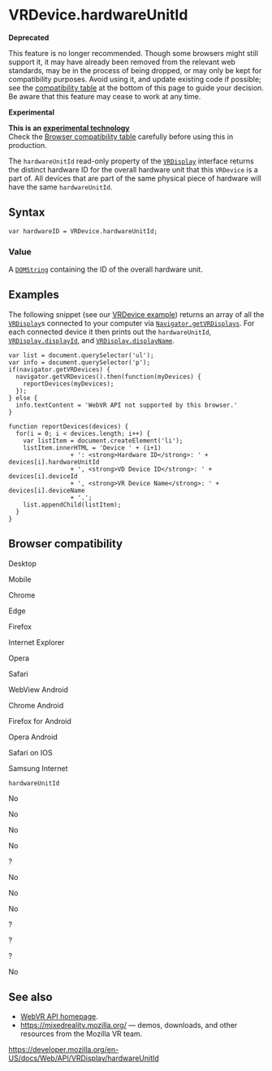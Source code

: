 VRDevice.hardwareUnitId
=======================

**Deprecated**

This feature is no longer recommended. Though some browsers might still support it, it may have already been removed from the relevant web standards, may be in the process of being dropped, or may only be kept for compatibility purposes. Avoid using it, and update existing code if possible; see the [compatibility table](#browser_compatibility) at the bottom of this page to guide your decision. Be aware that this feature may cease to work at any time.

**Experimental**

**This is an [experimental technology](https://developer.mozilla.org/en-US/docs/MDN/Guidelines/Conventions_definitions#experimental)**  
Check the [Browser compatibility table](#browser_compatibility) carefully before using this in production.

The `hardwareUnitId` read-only property of the [`VRDisplay`](../vrdisplay) interface returns the distinct hardware ID for the overall hardware unit that this `VRDevice` is a part of. All devices that are part of the same physical piece of hardware will have the same `hardwareUnitId`.

Syntax
------

    var hardwareID = VRDevice.hardwareUnitId;

### Value

A [`DOMString`](../domstring) containing the ID of the overall hardware unit.

Examples
--------

The following snippet (see our [VRDevice example](https://mdn.github.io/webvr-tests/vrdevice/)) returns an array of all the [`VRDisplay`](../vrdisplay)s connected to your computer via [`Navigator.getVRDisplays`](../navigator/getvrdisplays). For each connected device it then prints out the `hardwareUnitId`, [`VRDisplay.displayId`](displayid), and [`VRDisplay.displayName`](displayname).

    var list = document.querySelector('ul');
    var info = document.querySelector('p');
    if(navigator.getVRDevices) {
      navigator.getVRDevices().then(function(myDevices) {
        reportDevices(myDevices);
      });
    } else {
      info.textContent = 'WebVR API not supported by this browser.'
    }

    function reportDevices(devices) {
      for(i = 0; i < devices.length; i++) {
        var listItem = document.createElement('li');
        listItem.innerHTML = 'Device ' + (i+1)
                     + ': <strong>Hardware ID</strong>: ' + devices[i].hardwareUnitId
                     + ', <strong>VD Device ID</strong>: ' + devices[i].deviceId
                     + ', <strong>VR Device Name</strong>: ' + devices[i].deviceName
                     + '.';
        list.appendChild(listItem);
      }
    }

Browser compatibility
---------------------

Desktop

Mobile

Chrome

Edge

Firefox

Internet Explorer

Opera

Safari

WebView Android

Chrome Android

Firefox for Android

Opera Android

Safari on IOS

Samsung Internet

`hardwareUnitId`

No

No

No

No

?

No

No

No

?

?

?

No

See also
--------

-   [WebVR API homepage](../webvr_api).
-   <https://mixedreality.mozilla.org/> — demos, downloads, and other resources from the Mozilla VR team.

<a href="https://developer.mozilla.org/en-US/docs/Web/API/VRDisplay/hardwareUnitId" class="_attribution-link">https://developer.mozilla.org/en-US/docs/Web/API/VRDisplay/hardwareUnitId</a>
